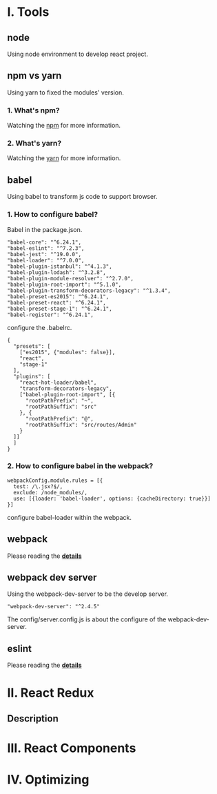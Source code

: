 # Ⅰ. Tools

## node

Using node environment to develop react project.

## npm vs yarn

Using yarn to fixed the modules' version.

### 1. What's npm?

Watching the [npm](https://docs.npmjs.com/) for more information.

### 2. What's yarn?

Watching the [yarn](https://yarnpkg.com/) for more information.

## babel

Using babel to transform js code to support browser.

### 1. How to configure babel?

Babel in the package.json.
```
"babel-core": "^6.24.1",
"babel-eslint": "^7.2.3",
"babel-jest": "^19.0.0",
"babel-loader": "^7.0.0",
"babel-plugin-istanbul": "^4.1.3",
"babel-plugin-lodash": "^3.2.8",
"babel-plugin-module-resolver": "^2.7.0",
"babel-plugin-root-import": "^5.1.0",
"babel-plugin-transform-decorators-legacy": "^1.3.4",
"babel-preset-es2015": "^6.24.1",
"babel-preset-react": "^6.24.1",
"babel-preset-stage-1": "^6.24.1",
"babel-register": "^6.24.1",
```

configure the .babelrc.
```
{
  "presets": [
    ["es2015", {"modules": false}],
    "react",
    "stage-1"
  ],
  "plugins": [
    "react-hot-loader/babel",
    "transform-decorators-legacy",
    ["babel-plugin-root-import", [{
      "rootPathPrefix": "~",
      "rootPathSuffix": "src"
    }, {
      "rootPathPrefix": "@",
      "rootPathSuffix": "src/routes/Admin"
    }
  ]]
  ]
}

```

### 2. How to configure babel in the webpack?

```
webpackConfig.module.rules = [{
  test: /\.jsx?$/,
  exclude: /node_modules/,
  use: [{loader: 'babel-loader', options: {cacheDirectory: true}}]
}]
```

configure babel-loader within the webpack.


## webpack

Please reading the **[details](https://github.com/sym900728/react-scaffolding/blob/master/documents/WEBPACK.md)**

## webpack dev server

Using the webpack-dev-server to be the develop server.
```
"webpack-dev-server": "^2.4.5"
```

The config/server.config.js is about the configure of the webpack-dev-server.


## eslint

Please reading the **[details](https://github.com/sym900728/react-scaffolding/blob/master/documents/ESLINT.md)**

# Ⅱ. React Redux

## Description



# Ⅲ. React Components

# Ⅳ. Optimizing

